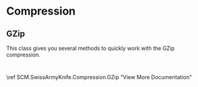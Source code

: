 # Compression

## GZip

This class gives you several methods to quickly work with the GZip compression.

```cs



```

\ref SCM.SwissArmyKnife.Compression.GZip "View More Documentation"
